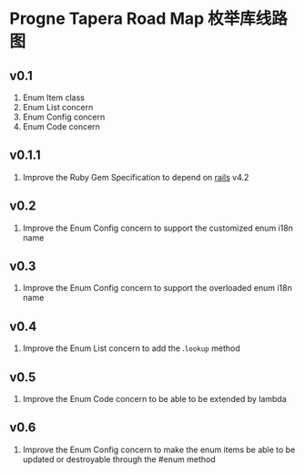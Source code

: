 # Progne Tapera Road Map 枚举库线路图

## v0.1
1. Enum Item class
2. Enum List concern
3. Enum Config concern
4. Enum Code concern

## v0.1.1
1. Improve the Ruby Gem Specification to depend on [rails](https://github.com/rails/rails) v4.2

## v0.2
1. Improve the Enum Config concern to support the customized enum i18n name

## v0.3
1. Improve the Enum Config concern to support the overloaded enum i18n name

## v0.4
1. Improve the Enum List concern to add the .``lookup`` method

## v0.5
1. Improve the Enum Code concern to be able to be extended by lambda

## v0.6
1. Improve the Enum Config concern to make the enum items be able to be updated or destroyable through the #enum method
